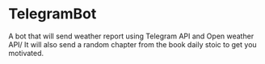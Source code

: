 # TelegramBot 
A bot that will send weather report using Telegram API and Open weather API/
It will also send a random chapter from the book daily stoic to get you motivated.
